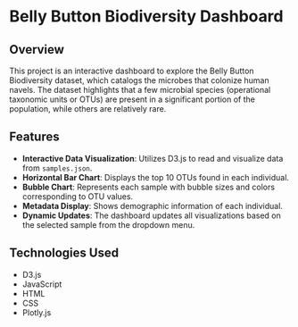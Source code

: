 # Belly Button Biodiversity Dashboard

## Overview

This project is an interactive dashboard to explore the Belly Button Biodiversity dataset, which catalogs the microbes that colonize human navels. The dataset highlights that a few microbial species (operational taxonomic units or OTUs) are present in a significant portion of the population, while others are relatively rare.

## Features

- **Interactive Data Visualization**: Utilizes D3.js to read and visualize data from `samples.json`.
- **Horizontal Bar Chart**: Displays the top 10 OTUs found in each individual.
- **Bubble Chart**: Represents each sample with bubble sizes and colors corresponding to OTU values.
- **Metadata Display**: Shows demographic information of each individual.
- **Dynamic Updates**: The dashboard updates all visualizations based on the selected sample from the dropdown menu.

## Technologies Used

- D3.js
- JavaScript
- HTML
- CSS
- Plotly.js